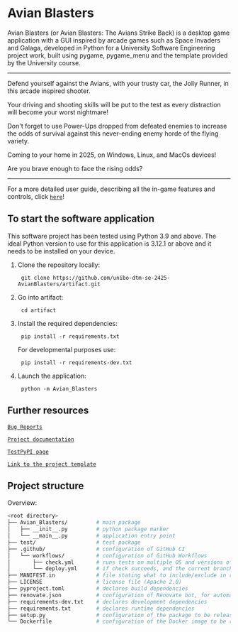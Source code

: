 # Avian Blasters

Avian Blasters (or Avian Blasters: The Avians Strike Back) is a desktop game application with a GUI inspired by arcade games such as Space Invaders and Galaga, developed in Python for a University Software Engineering project work, built using pygame, pygame_menu and the template provided by the University course.

---

Defend yourself against the Avians, with your trusty car, the Jolly Runner, in this arcade inspired shooter.

Your driving and shooting skills will be put to the test as every distraction will become your worst nightmare!

Don't forget to use Power-Ups dropped from defeated enemies to increase the odds of survival against this never-ending enemy horde of the flying variety.

Coming to your home in 2025, on Windows, Linux, and MacOs devices!

Are you brave enough to face the rising odds?

---

For a more detailed user guide, describing all the in-game features and controls, click [`here`](https://unibo-dtm-se-2425-avianblasters.github.io/report/sections/09-userguide/)! 

## To start the software application

This software project has been tested using Python 3.9 and above. The ideal Python version to use for this application is 3.12.1 or above and it needs to be installed on your device.

1) Clone the repository locally: 

        git clone https://github.com/unibo-dtm-se-2425-AvianBlasters/artifact.git

2) Go into artifact:
        
        cd artifact

3) Install the required dependencies:

        pip install -r requirements.txt
    
    For developmental purposes use:

        pip install -r requirements-dev.txt

4) Launch the application:

        python -m Avian_Blasters

## Further resources

[`Bug Reports`](https://github.com/unibo-dtm-se-2425-AvianBlasters/artifact/issues)

[`Project documentation`](https://unibo-dtm-se-2425-avianblasters.github.io/report)

[`TestPyPI page`](https://test.pypi.org/project/Avian-Blasters/3.1.0/)

[`Link to the project template`](https://github.com/unibo-dtm-se/template-python-project)

## Project structure 

Overview:
```bash
<root directory>
├── Avian_Blasters/         # main package
│   ├── __init__.py         # python package marker
│   └── __main__.py         # application entry point
├── test/                   # test package
├── .github/                # configuration of GitHub CI
│   └── workflows/          # configuration of GitHub Workflows
│       ├── check.yml       # runs tests on multiple OS and versions of Python
│       └── deploy.yml      # if check succeeds, and the current branch is master, automatic release on TestPyPi is triggered
├── MANIFEST.in             # file stating what to include/exclude in releases 
├── LICENSE                 # license file (Apache 2.0)
├── pyproject.toml          # declares build dependencies
├── renovate.json           # configuration of Renovate bot, for automatic dependency updates
├── requirements-dev.txt    # declares development dependencies
├── requirements.txt        # declares runtime dependencies
├── setup.py                # configuration of the package to be released on TestPyPi
└── Dockerfile              # configuration of the Docker image to be realsed on Dockerhub
```
